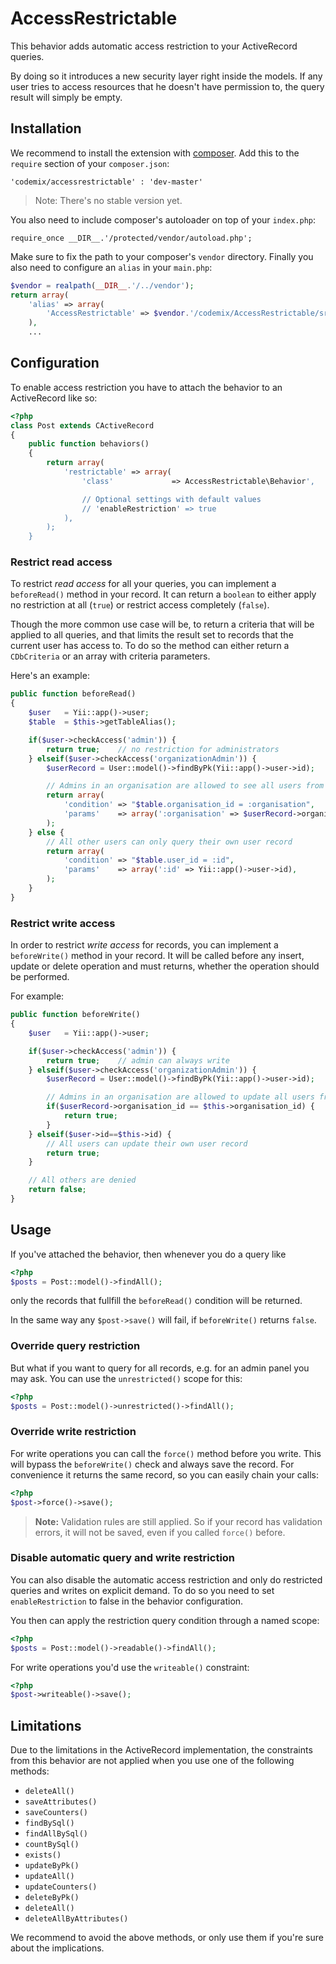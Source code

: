 AccessRestrictable
==================

This behavior adds automatic access restriction to your ActiveRecord queries.

By doing so it introduces a new security layer right inside the models. If any user
tries to access resources that he doesn't have permission to, the query result will simply be empty.

## Installation

We recommend to install the extension with [composer](http://getcomposer.org/). Add this to
the `require` section of your `composer.json`:

    'codemix/accessrestrictable' : 'dev-master'

> Note: There's no stable version yet.

You also need to include composer's autoloader on top of your `index.php`:

    require_once __DIR__.'/protected/vendor/autoload.php';

Make sure to fix the path to your composer's `vendor` directory. Finally you also need to
configure an `alias` in your `main.php`:

```php
$vendor = realpath(__DIR__.'/../vendor');
return array(
    'alias' => array(
        'AccessRestrictable' => $vendor.'/codemix/AccessRestrictable/src/AccessRestrictable',
    ),
    ...
```

## Configuration

To enable access restriction you have to attach the behavior to an ActiveRecord like so:

```php
<?php
class Post extends CActiveRecord
{
    public function behaviors()
    {
        return array(
            'restrictable' => array(
                'class'             => AccessRestrictable\Behavior',

                // Optional settings with default values
                // 'enableRestriction' => true
            ),
        );
    }
```

### Restrict read access

To restrict *read access* for all your queries, you can implement a `beforeRead()` method
in your record. It can return a `boolean` to either apply no restriction at all (`true`)
or restrict access completely (`false`).

Though the more common use case will be, to return a criteria that will be applied to
all queries, and that limits the result set to records that the current user has access to.
To do so the method can either return a `CDbCriteria` or an array with criteria parameters.

Here's an example:

```php
public function beforeRead()
{
    $user   = Yii::app()->user;
    $table  = $this->getTableAlias();

    if($user->checkAccess('admin')) {
        return true;    // no restriction for administrators
    } elseif($user->checkAccess('organizationAdmin')) {
        $userRecord = User::model()->findByPk(Yii::app()->user->id);

        // Admins in an organisation are allowed to see all users from that organisation
        return array(
            'condition' => "$table.organisation_id = :organisation",
            'params'    => array(':organisation' => $userRecord->organisation_id),
        );
    } else {
        // All other users can only query their own user record
        return array(
            'condition' => "$table.user_id = :id",
            'params'    => array(':id' => Yii::app()->user->id),
        );
    }
}
```

### Restrict write access

In order to restrict *write access* for records, you can implement a `beforeWrite()` method
in your record. It will be called before any insert, update or delete operation and must
returns, whether the operation should be performed.

For example:

```php
public function beforeWrite()
{
    $user   = Yii::app()->user;

    if($user->checkAccess('admin')) {
        return true;    // admin can always write
    } elseif($user->checkAccess('organizationAdmin')) {
        $userRecord = User::model()->findByPk(Yii::app()->user->id);

        // Admins in an organisation are allowed to update all users from that organisation
        if($userRecord->organisation_id == $this->organisation_id) {
            return true;
        }
    } elseif($user->id==$this->id) {
        // All users can update their own user record
        return true;
    }

    // All others are denied
    return false;
}
```

## Usage


If you've attached the behavior, then whenever you do a query like


```php
<?php
$posts = Post::model()->findAll();
```

only the records that fullfill the `beforeRead()` condition will be returned.

In the same way any `$post->save()` will fail, if `beforeWrite()` returns `false`.

### Override query restriction

But what if you want to query for all records, e.g. for an admin panel you may ask.
You can use the `unrestricted()` scope for this:


```php
<?php
$posts = Post::model()->unrestricted()->findAll();
```

### Override write restriction

For write operations you can call the `force()` method before you write. This will bypass
the `beforeWrite()` check and always save the record. For convenience it returns the same
record, so you can easily chain your calls:

```php
<?php
$post->force()->save();
```

> **Note:** Validation rules are still applied. So if your record has validation errors,
> it will not be saved, even if you called `force()` before.

### Disable automatic query and write restriction

You can also disable the automatic access restriction and only do restricted queries
and writes on explicit demand. To do so you need to set `enableRestriction` to false in the
behavior configuration.

You then can apply the restriction query condition through a named scope:

```php
<?php
$posts = Post::model()->readable()->findAll();
```

For write operations you'd use the `writeable()` constraint:

```php
<?php
$post->writeable()->save();
```

## Limitations

Due to the limitations in the ActiveRecord implementation, the constraints from this
behavior are not applied when you use one of the following methods:

 * `deleteAll()`
 * `saveAttributes()`
 * `saveCounters()`
 * `findBySql()`
 * `findAllBySql()`
 * `countBySql()`
 * `exists()`
 * `updateByPk()`
 * `updateAll()`
 * `updateCounters()`
 * `deleteByPk()`
 * `deleteAll()`
 * `deleteAllByAttributes()`

We recommend to avoid the above methods, or only use them if you're sure about the
implications.

